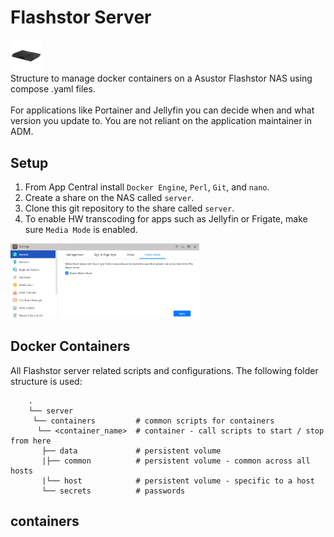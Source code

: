 # Flashstor Server
<img src="./images/flashstor.png" width="10%" height="10%"> <br />
Structure to manage docker containers on a Asustor Flashstor NAS using compose .yaml files. <br /> <br />
For applications like Portainer and Jellyfin you can decide when and what version you update to.  You are not reliant on the application maintainer in ADM. <br />

## Setup
1. From App Central install `Docker Engine`, `Perl`, `Git`, and `nano`.
2. Create a share on the NAS called `server`.
3. Clone this git repository to the share called `server`.
4. To enable HW transcoding for apps such as Jellyfin or Frigate, make sure `Media Mode` is enabled. <br />
<img src="./images/mediamode.png" width="60%" height="60%">

## Docker Containers

All Flashstor server related scripts and configurations.
The following folder structure is used:
```
    .
    └── server
     └── containers         # common scripts for containers
      └── <container_name>  # container - call scripts to start / stop from here
       ├── data             # persistent volume
       |├── common          # persistent volume - common across all hosts
       |└── host            # persistent volume - specific to a host
       └── secrets          # passwords
```

## containers
